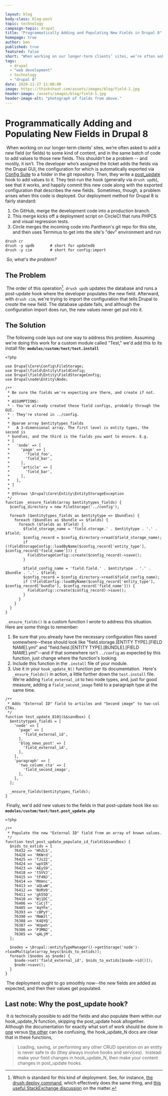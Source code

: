 ```yaml
---

layout: blog
body-class: blog-post
topic: technology
campaign-topic: drupal
title: "Programmatically Adding and Populating New Fields in Drupal 8"
homepage: true
author: ben
published: true
featured: false
short: "When working on our longer-term clients’ sites, we’re often asked to add a new field (or fields) to some kind of content, and in the same batch of code to add values to those new fields. This shouldn’t be a problem -- and mostly, it isn’t."
tags:
  - drupal
  - "web development"
  - technology
  - "drupal 8"
date: 2020-11-27 11:00:00
image: https://thinkshout.com/assets/images/blog/field-1.jpg
header-image: /assets/images/blog/field-1.jpg
header-image-alt: "photograph of fields from above."
---
```

# Programmatically Adding and Populating New Fields in Drupal 8
​
When working on our longer-term clients’ sites, we’re often asked to add a new field (or fields) to some kind of content, and in the same batch of code to add values to those new fields. This shouldn’t be a problem -- and mostly, it isn’t. The developer who’s assigned the ticket adds the fields via the Drupal GUI, the configuration for which is automatically exported via [Config Suite](https://www.drupal.org/project/config_suite) to a folder in the git repository. Then, they write a [post_update](https://api.drupal.org/api/drupal/core%21lib%21Drupal%21Core%21Extension%21module.api.php/function/hook_post_update_NAME/8.9.x) hook to add values to it. They test-run the hook (generally via `drush updb`), see that it works, and happily commit this new code along with the exported configuration that describes the new fields.
​
Sometimes, though, a problem arises when this code is deployed. Our deployment method for Drupal 8 is fairly standard:​
​
1. On GitHub, merge the development code into a production branch.
2. This merge kicks off a deployment script on CircleCI that runs PHPCS and visual regression tests.
3. Circle merges the incoming code into Pantheon's git repo for this site, and then uses Terminus to get into the site's "dev" environment and run 
​
```
drush cr
drush -y updb		# short for updatedb
drush -y cim		# short for config:import
```
​
*So, what's the problem?*
​
## The Problem
​
​The order of this operation[^1]. `drush updb` updates the database and runs a post-update hook where the developer populates the new field. Afterward, with `drush cim`, we're trying to import the configuration that tells Drupal to *create* the new field. The database update fails, and although the configuration import does run, the new values never get put into it.
​
​
## The Solution
​
The following code lays out one way to address this problem. Assuming we're doing this work for a custom module called "Test," we'd add this to its install file:
​
**`modules/custom/test/test.install`**
​
```
<?php
​
use Drupal\Core\Config\FileStorage;
use Drupal\field\Entity\FieldConfig;
use Drupal\field\Entity\FieldStorageConfig;
use Drupal\node\Entity\Node;
​
/**
 * Be sure the fields we're expecting are there, and create if not.
 *
 * ASSUMPTIONS:
 * - You've already created these field configs, probably through the GUI.
 * - They're stored in ../config.
 *
 * @param array $entitytypes_fields
 *   A 3-dimensional array. The first level is entity types, the second is
 * bundles, and the third is the fields you want to ensure. E.g.
 * [
 *   'node' => [
 *     'page' => [
 *       'field_foo',
 *       'field_bar',
 *     ],
 *     'article' => [
 *       'field_bar',
 *     ],
 *   ],
 * ]
 *
 * @throws \Drupal\Core\Entity\EntityStorageException
 */
function _ensure_fields(array $entitytypes_fields) {
  $config_directory = new FileStorage('../config');
​
  foreach ($entitytypes_fields as $entitytype => $bundles) {
    foreach ($bundles as $bundle => $fields) {
      foreach ($fields as $field) {
        $field_storage_name = 'field.storage.' . $entitytype . '.' . $field;
        $config_record = $config_directory->read($field_storage_name);
        if (!FieldStorageConfig::loadByName($config_record['entity_type'], $config_record['field_name'])) {
          FieldStorageConfig::create($config_record)->save();
        }
​
        $field_config_name = 'field.field.' . $entitytype . '.' . $bundle . '.' . $field;
        $config_record = $config_directory->read($field_config_name);
        if (!FieldConfig::loadByName($config_record['entity_type'], $config_record['bundle'], $config_record['field_name'])) {
          FieldConfig::create($config_record)->save();
        }
      }
    }
  }
}
```
​
`_ensure_fields()` is a custom function I wrote to address this situation. Here are some things to remember: 
​
1. Be sure that you already have the necessary configuration files saved somewhere--these should look like "field.storage.[ENTITY TYPE].[FIELD NAME].yml" and "field.field.[ENTITY TYPE].[BUNDLE].[FIELD NAME].yml"--and if that somewhere isn't `../config` as expected by this function, just change where the function's looking.
2. Include this function in the `.install` file of your module.
3. Use it in your `hook_update_N()` function per its documentation.
​
Here's `_ensure_fields()` in action, a little further down the `test.install` file. We're adding `field_external_id` to two node types, and, just for good measure, adding a `field_second_image` field to a paragraph type at the same time.
​
```
/**
 * Adds "External ID" field to articles and "Second image" to two-col CTAs.
 */
function test_update_8101(&$sandbox) {
  $entitytypes_fields = [
    'node' => [
      'page' => [
        'field_external_id',
      ],
      'blog_news_post' => [
        'field_external_id',
      ],
    ],
    'paragraph' => [
      'two_column_cta' => [
        'field_second_image',
      ],
    ],
  ];
​
  _ensure_fields($entitytypes_fields);
}
```
​
Finally, we'd add new values to the fields in that post-update hook like so:
​
​
**`modules/custom/test/test.post_update.php`**
​
```
<?php
​
/**
 * Populate the new "External ID" field from an array of known values.
 */
function test_post_update_populate_id_field(&$sandbox) {
  $nids_to_extids = [
    76432 => 'HhZLS',
    76428 => 'RKWrd',
    76425 => 'TJs22',
    76424 => 'wpVIR',
    76423 => 'AEyS9',
    76418 => 'tSVVJ',
    76415 => 'tF4NJ',
    76414 => 'MXmnc',
    76413 => 'aQLwW',
    76412 => 'NVRV0',
    76411 => 'gk55Q',
    76410 => 'Wj1DC',
    76406 => 'CuCjT',
    76405 => '4qYFe',
    76393 => 'cBPyY',
    76390 => 'MmWJl',
    76388 => 'K4QYQ',
    76387 => 'HUpeh',
    76386 => 'P3MN2',
    76385 => 'qALjM',
  ];
​
  $nodes = \Drupal::entityTypeManager()->getStorage('node')->loadMultiple(array_keys($nids_to_extids));
  foreach ($nodes as $node) {
    $node->set('field_external_id', $nids_to_extids[$node->id()]);
    $node->save();
  }
}
```
​
The deployment ought to go smoothly now--the new fields are added as expected, and then their values get populated.
​
## Last note: Why the post_update hook?
​
It *is* technically possible to add the fields and also populate them within our hook_update_N function, skipping the post_update hook altogether. Although the documentation for exactly what sort of work should be done in [one](https://api.drupal.org/api/drupal/core%21lib%21Drupal%21Core%21Extension%21module.api.php/function/hook_update_N/8.9.x) versus [the other](https://api.drupal.org/api/drupal/core%21lib%21Drupal%21Core%21Extension%21module.api.php/function/hook_post_update_NAME/8.9.x) can be confusing, the hook_update_N docs are clear that in these functions,
​
> Loading, saving, or performing any other CRUD operation on an entity is never safe to do (they always involve hooks and services).
​
Instead: make your field changes in hook_update_N, then make your content changes in post_update hooks.
​
​
[^1]: Which is standard for this kind of deployment. See, for instance, [the drush deploy command](https://www.drush.org/deploycommand/), which effectively does the same thing, and [this useful StackExchange discussion](https://drupal.stackexchange.com/a/254411) on the matter.
